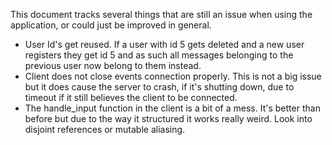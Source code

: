 This document tracks several things that are still an issue when using the application, or could just be improved in general.

- User Id's get reused. If a user with id 5 gets deleted and a new user registers they get id 5 and as such all messages belonging to the previous user now belong to them instead.
- Client does not close events connection properly. This is not a big issue but it does cause the server to crash, if it's shutting down, due to timeout if it still believes the client to be connected.
- The handle_input function in the client is a bit of a mess. It's better than before but due to the way it structured it works really weird. Look into disjoint references or mutable aliasing.

